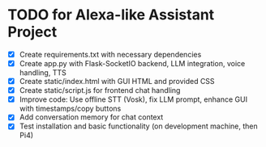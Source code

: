 # TODO for Alexa-like Assistant Project

- [x] Create requirements.txt with necessary dependencies
- [x] Create app.py with Flask-SocketIO backend, LLM integration, voice handling, TTS
- [x] Create static/index.html with GUI HTML and provided CSS
- [x] Create static/script.js for frontend chat handling
- [x] Improve code: Use offline STT (Vosk), fix LLM prompt, enhance GUI with timestamps/copy buttons
- [x] Add conversation memory for chat context
- [x] Test installation and basic functionality (on development machine, then Pi4)
